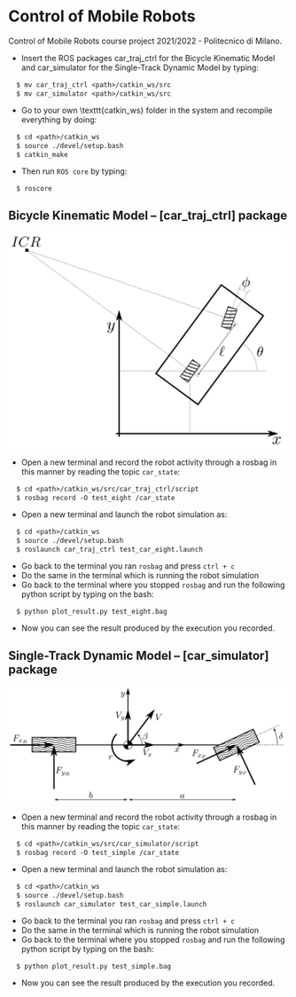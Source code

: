 # Control of Mobile Robots
Control of Mobile Robots course project 2021/2022 - Politecnico di Milano.

- Insert the ROS packages car_traj_ctrl for the Bicycle Kinematic Model and car_simulator for the Single-Track Dynamic Model by typing:
```
  $ mv car_traj_ctrl <path>/catkin_ws/src
  $ mv car_simulator <path>/catkin_ws/src
```
- Go to your own \texttt{catkin\_ws} folder in the system and recompile everything by doing:
```
  $ cd <path>/catkin_ws
  $ source ./devel/setup.bash
  $ catkin_make
```
- Then run `ROS core` by typing:
```
  $ roscore
```

## Bicycle Kinematic Model – [car_traj_ctrl] package
![image](/imgs/bicycle_kinematic.png)
- Open a new terminal and record the robot activity through a rosbag in this manner by reading the topic `car_state`:
```
  $ cd <path>/catkin_ws/src/car_traj_ctrl/script
  $ rosbag record -O test_eight /car_state
```
- Open a new terminal and launch the robot simulation as:
```
  $ cd <path>/catkin_ws
  $ source ./devel/setup.bash
  $ roslaunch car_traj_ctrl test_car_eight.launch
```
- Go back to the terminal you ran `rosbag` and press `ctrl + c`
- Do the same in the terminal which is running the robot simulation
- Go back to the terminal where you stopped `rosbag` and run the following python script by typing on the bash:
```
  $ python plot_result.py test_eight.bag 
```
- Now you can see the result produced by the execution you recorded.
    
## Single-Track Dynamic Model – [car_simulator] package
![image](/imgs/bicycle_dynamic.png)
- Open a new terminal and record the robot activity through a rosbag in this manner by reading the topic `car_state`:
```
  $ cd <path>/catkin_ws/src/car_simulator/script
  $ rosbag record -O test_simple /car_state
```
- Open a new terminal and launch the robot simulation as:
```
  $ cd <path>/catkin_ws
  $ source ./devel/setup.bash
  $ roslaunch car_simulator test_car_simple.launch
```
- Go back to the terminal you ran `rosbag` and press `ctrl + c`
- Do the same in the terminal which is running the robot simulation
- Go back to the terminal where you stopped `rosbag` and run the following python script by typing on the bash:
```
  $ python plot_result.py test_simple.bag 
```
- Now you can see the result produced by the execution you recorded.

